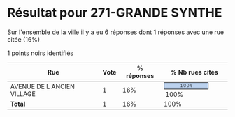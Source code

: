 # Résultat pour 271-GRANDE SYNTHE

Sur l'ensemble de la ville il y a eu 6 réponses dont 1 réponses avec une rue citée (16%)

1 points noirs identifiés

| Rue | Vote | % réponses | % Nb rues cités|
|-----|------|------------|----------------|
| AVENUE DE L ANCIEN VILLAGE | 1 | 16% | <img src="../../img/bar_100.gif" />&nbsp;100%|
| **Total** | 1 | 16% | 100%|
